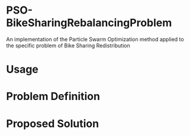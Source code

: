 # PSO-BikeSharingRebalancingProblem
An implementation of the Particle Swarm Optimization method applied to the specific problem of Bike Sharing Redistribution

# Usage

# Problem Definition

# Proposed Solution

